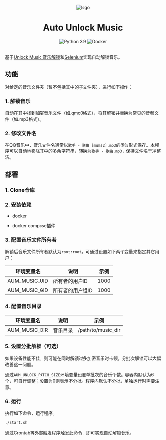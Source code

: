 <div align="center">

![logo](https://user-images.githubusercontent.com/23132866/194682997-7728ac58-3dc0-4ad3-a2ae-9a316ed38be5.png)

# Auto Unlock Music

<div>
    <img alt="Python 3.9" src="https://img.shields.io/badge/Python-3.9-blue?logo=python">
    <img alt="Docker" src="https://img.shields.io/badge/-Docker-5c5c5c?logo=docker">
</div>

</div>
<br/>

基于[Unlock Music 音乐解锁](https://git.unlock-music.dev/um/web)和[Selenium](https://www.selenium.dev/)实现自动解锁音乐。

## 功能

对给定的音乐文件夹（暂不包括其中的子文件夹），进行如下操作：

### 1. 解锁音乐

自动在其中找到加密音乐文件（如.qmc0格式），将其解密并替换为常见的音频文件（如.mp3格式）。

### 2. 修改文件名

在QQ音乐中，音乐文件名通常以`歌手 - 歌曲 [mqms2].mp3`的类似形式保存。本程序可以自动地移除其中的多余字符串，转换为`歌手 - 歌曲.mp3`，保持文件名干净整洁。

## 部署

### 1. Clone仓库

### 2. 安装依赖

- docker

- docker compose插件

### 3. 配置音乐文件所有者

解锁后音乐文件所有者默认为`root:root`。可通过设置如下两个变量来指定其它用户：

| 环境变量名         | 说明        | 示例   |
|---------------|-----------|------|
| AUM_MUSIC_UID | 所有者的用户ID  | 1000 |
| AUM_MUSIC_GID | 所有者的用户组ID | 1000 |

### 4. 配置音乐目录

| 环境变量名         | 说明   | 示例                 |
|---------------|------|--------------------|
| AUM_MUSIC_DIR | 音乐目录 | /path/to/music_dir |

### 5. 设置分批解锁（可选）

如果设备性能不佳，则可能在同时解锁过多加密音乐时卡顿，分批次解锁可以大幅改善这一问题。

通过`AUM_UNLOCK_PATCH_SIZE`环境变量设置单批次的音乐个数。容器内默认为6个，可自行调整；设置为0则表示不分批。程序内默认不分批，单独运行时需要注意。

### 6. 运行

执行如下命令，运行程序。

```bash
./start.sh
```

通过Crontab等外部触发程序触发此命令，即可实现自动解锁音乐。

